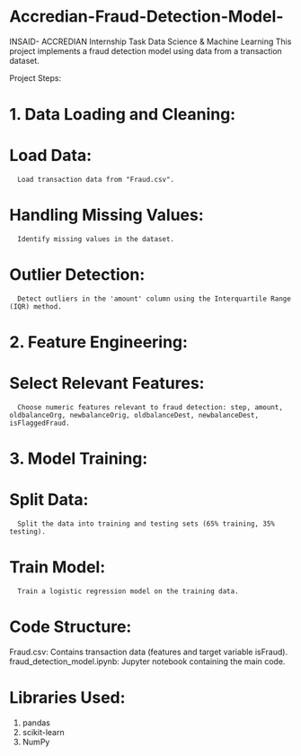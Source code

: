 # Accredian-Fraud-Detection-Model-
INSAID- ACCREDIAN Internship Task Data Science &amp; Machine Learning
This project implements a fraud detection model using data from a transaction dataset.

Project Steps:
# 1. Data Loading and Cleaning:
   # Load Data:
      Load transaction data from "Fraud.csv".

   # Handling Missing Values:
      Identify missing values in the dataset.

   # Outlier Detection:
      Detect outliers in the 'amount' column using the Interquartile Range (IQR) method.

# 2. Feature Engineering:
   # Select Relevant Features:
      Choose numeric features relevant to fraud detection: step, amount, oldbalanceOrg, newbalanceOrig, oldbalanceDest, newbalanceDest, isFlaggedFraud.

# 3. Model Training:
  #  Split Data:
      Split the data into training and testing sets (65% training, 35% testing).

   # Train Model:
      Train a logistic regression model on the training data.

# Code Structure:
Fraud.csv: Contains transaction data (features and target variable isFraud).
fraud_detection_model.ipynb: Jupyter notebook containing the main code.

# Libraries Used:
1. pandas
2. scikit-learn
3. NumPy
